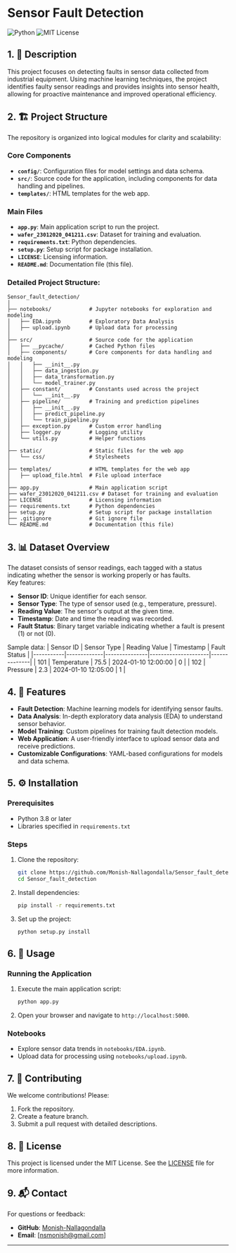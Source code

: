 # Sensor Fault Detection

![Python](https://img.shields.io/badge/Language-Python-blue) ![MIT License](https://img.shields.io/badge/License-MIT-green)

## 1. 📜 Description
This project focuses on detecting faults in sensor data collected from industrial equipment. Using machine learning techniques, the project identifies faulty sensor readings and provides insights into sensor health, allowing for proactive maintenance and improved operational efficiency.

## 2. 🏗️ Project Structure
The repository is organized into logical modules for clarity and scalability:

### Core Components
- **`config/`**: Configuration files for model settings and data schema.
- **`src/`**: Source code for the application, including components for data handling and pipelines.
- **`templates/`**: HTML templates for the web app.

### Main Files
- **`app.py`**: Main application script to run the project.
- **`wafer_23012020_041211.csv`**: Dataset for training and evaluation.
- **`requirements.txt`**: Python dependencies.
- **`setup.py`**: Setup script for package installation.
- **`LICENSE`**: Licensing information.
- **`README.md`**: Documentation file (this file).

### Detailed Project Structure:

```plaintext
Sensor_fault_detection/
│
├── notebooks/            # Jupyter notebooks for exploration and modeling
│   ├── EDA.ipynb         # Exploratory Data Analysis
│   ├── upload.ipynb      # Upload data for processing
│
├── src/                  # Source code for the application
│   ├── __pycache/        # Cached Python files
│   ├── components/       # Core components for data handling and modeling
│   │   ├── __init__.py
│   │   ├── data_ingestion.py
│   │   ├── data_transformation.py
│   │   └── model_trainer.py
│   ├── constant/         # Constants used across the project
│   │   └── __init__.py
│   ├── pipeline/         # Training and prediction pipelines
│   │   ├── __init__.py
│   │   ├── predict_pipeline.py
│   │   └── train_pipeline.py
│   ├── exception.py      # Custom error handling
│   ├── logger.py         # Logging utility
│   └── utils.py          # Helper functions
│
├── static/               # Static files for the web app
│   └── css/              # Stylesheets
│
├── templates/            # HTML templates for the web app
│   ├── upload_file.html  # File upload interface
│
├── app.py                # Main application script
├── wafer_23012020_041211.csv # Dataset for training and evaluation
├── LICENSE               # Licensing information
├── requirements.txt      # Python dependencies
├── setup.py              # Setup script for package installation
├── .gitignore            # Git ignore file
└── README.md             # Documentation (this file)
```

## 3. 📊 Dataset Overview
The dataset consists of sensor readings, each tagged with a status indicating whether the sensor is working properly or has faults.  
Key features:
- **Sensor ID**: Unique identifier for each sensor.
- **Sensor Type**: The type of sensor used (e.g., temperature, pressure).
- **Reading Value**: The sensor's output at the given time.
- **Timestamp**: Date and time the reading was recorded.
- **Fault Status**: Binary target variable indicating whether a fault is present (1) or not (0).

Sample data:
| Sensor ID | Sensor Type | Reading Value | Timestamp           | Fault Status |
|-----------|-------------|---------------|---------------------|--------------|
| 101       | Temperature | 75.5          | 2024-01-10 12:00:00 | 0            |
| 102       | Pressure    | 2.3           | 2024-01-10 12:05:00 | 1            |

## 4. 🚀 Features
- **Fault Detection**: Machine learning models for identifying sensor faults.
- **Data Analysis**: In-depth exploratory data analysis (EDA) to understand sensor behavior.
- **Model Training**: Custom pipelines for training fault detection models.
- **Web Application**: A user-friendly interface to upload sensor data and receive predictions.
- **Customizable Configurations**: YAML-based configurations for models and data schema.

## 5. ⚙️ Installation
### Prerequisites
- Python 3.8 or later
- Libraries specified in `requirements.txt`

### Steps
1. Clone the repository:
   ```bash
   git clone https://github.com/Monish-Nallagondalla/Sensor_fault_detection.git
   cd Sensor_fault_detection
   ```
2. Install dependencies:
   ```bash
   pip install -r requirements.txt
   ```

3. Set up the project:
   ```bash
   python setup.py install
   ```

## 6. 📂 Usage
### Running the Application
1. Execute the main application script:
   ```bash
   python app.py
   ```
2. Open your browser and navigate to `http://localhost:5000`.

### Notebooks
- Explore sensor data trends in `notebooks/EDA.ipynb`.
- Upload data for processing using `notebooks/upload.ipynb`.

## 7. 🤝 Contributing
We welcome contributions! Please:
1. Fork the repository.
2. Create a feature branch.
3. Submit a pull request with detailed descriptions.

## 8. 📝 License
This project is licensed under the MIT License. See the [LICENSE](./LICENSE) file for more information.

## 9. 📬 Contact
For questions or feedback:
- **GitHub**: [Monish-Nallagondalla](https://github.com/Monish-Nallagondalla)
- **Email**: [nsmonish@gmail.com]

---
